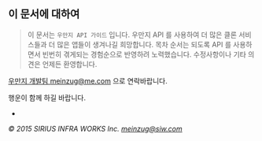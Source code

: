 ## 이 문서에 대하여

> 이 문서는 `우만지 API 가이드` 입니다. 우만지 API 를 사용하여 더 많은 클론 서비스들과 더 많은 앱들이 생겨나길 희망합니다. 목차 순서는 되도록 API 를 사용하면서 빈번히 겪게되는 경험순으로 반영하려 노력했습니다. 수정사항이나 기타 의견은 언제든 환영합니다.

[우만지 개발팀 meinzug@me.com](mailto:meinzug@me.com) 으로 연락바랍니다.

행운이 함께 하길 바랍니다.


-
*&copy; 2015 SIRIUS INFRA WORKS Inc. [meinzug@siw.com](mailto:meinzug@siw.com)*